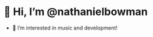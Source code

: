 # 👋 Hi, I’m @nathanielbowman
- 👀 I’m interested in music and development!


<!---
nathanielbowman/nathanielbowman is a ✨ special ✨ repository because its `README.md` (this file) appears on your GitHub profile.
You can click the Preview link to take a look at your changes.
--->
